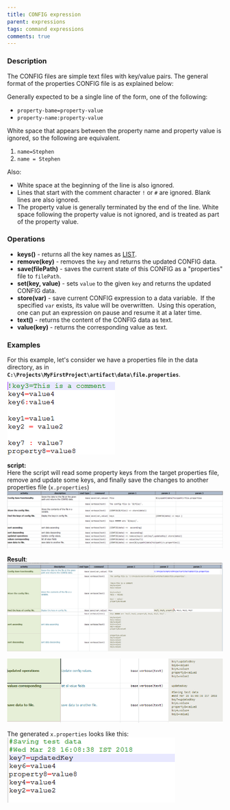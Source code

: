 ```yaml
---
title: CONFIG expression
parent: expressions
tags: command expressions
comments: true
---
```



### Description
The CONFIG files are simple text files with key/value pairs. The general format of the properties CONFIG file is as 
explained below:

Generally expected to be a single line of the form, one of the following:<br/>
- `property-bame=property-value`
- `property-name:property-value`

White space that appears between the property name and property value is ignored, so the following are equivalent.
1. `name=Stephen`
2. `name = Stephen`

Also:<br/>
- White space at the beginning of the line is also ignored.
- Lines that start with the comment character `!` or `#` are ignored. Blank lines are also ignored.
- The property value is generally terminated by the end of the line. White space following the property value is not 
  ignored, and is treated as part of the property value.

  
### Operations
- **keys()** \- returns all the key names as [LIST](LISTexpression).
- **remove(key)** \- removes the `key` and returns the updated CONFIG data.
- **save(filePath)** \- saves the current state of this CONFIG as a "properties" file to `filePath`.
- **set(key, value)** \- sets `value` to the given `key` and returns the updated CONFIG data.
- **store(var)** \- save current CONFIG expression to a data variable.  If the specified `var` exists, its value will 
  be overwritten.  Using this operation, one can put an expression on pause and resume it at a later time.
- **text()** \- returns the content of the CONFIG data as text.
- **value(key)** - returns the corresponding value as text.


### Examples
For this example, let's consider we have a properties file in the data directory, as in 
**`C:\Projects\MyFirstProject\artifact\data\file.properties`**.<br/>
![](image/CONFIGexpression_01.png)

**script:**<br/>
Here the script will read some property keys from the target properties file, remove and update some keys, and finally
save the changes to another properties file (`x.properties`)<br/>
![](image/CONFIGexpression_02.png)

**Result**:<br/>
![](image/CONFIGexpression_03.png)

![](image/CONFIGexpression_04.png)

The generated `x.properties` looks like this:<br/>
![](image/CONFIGexpression_05.png)


